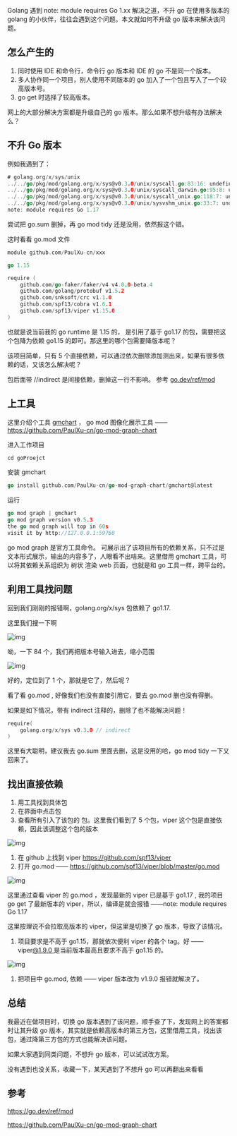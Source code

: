 Golang 遇到 note: module requires Go 1.xx 解决之道，不升 go
在使用多版本的 golang 的小伙伴，往往会遇到这个问题。本文就如何不升级 go 版本来解决该问题。

## 怎么产生的

1. 同时使用 IDE 和命令行，命令行 go 版本和 IDE 的 go 不是同一个版本。
2. 多人协作同一个项目，别人使用不同版本的 go 加入了一个包且写入了一个较高版本号。
3. go get 时选择了较高版本。

网上的大部分解决方案都是升级自己的 go 版本。那么如果不想升级有办法解决么？

## 不升 Go 版本

例如我遇到了：

```go
# golang.org/x/sys/unix
../../go/pkg/mod/golang.org/x/sys@v0.3.0/unix/syscall.go:83:16: undefined: unsafe.Slice
../../go/pkg/mod/golang.org/x/sys@v0.3.0/unix/syscall_darwin.go:95:8: undefined: unsafe.Slice
../../go/pkg/mod/golang.org/x/sys@v0.3.0/unix/syscall_unix.go:118:7: undefined: unsafe.Slice
../../go/pkg/mod/golang.org/x/sys@v0.3.0/unix/sysvshm_unix.go:33:7: undefined: unsafe.Slice
note: module requires Go 1.17
```

尝试把 go.sum 删掉，再 go mod tidy 还是没用，依然报这个错。

这时看看 go.mod 文件

```go
module github.com/PaulXu-cn/xxx

go 1.15

require (
    github.com/go-faker/faker/v4 v4.0.0-beta.4
    github.com/golang/protobuf v1.5.2
    github.com/snksoft/crc v1.1.0
    github.com/spf13/cobra v1.6.1
    github.com/spf13/viper v1.15.0
)
```

也就是说当前我的 go runtime 是 1.15 的，
是引用了基于 go1.17 的包，需要把这个包降为依赖 go1.15 的即可。那这里的哪个包需要降版本呢？

该项目简单，只有 5 个直接依赖，可以通过依次删除添加测出来，如果有很多依赖的话，又该怎么解决呢？

包后面带 //indirect 是间接依赖，删掉这一行不影响。
参考 [go.dev/ref/mod](https://go.dev/ref/mod)

## 上工具

这里介绍个工具 [gmchart](https://github.com/PaulXu-cn/go-mod-graph-chart) ， go mod 图像化展示工具 —— https://github.com/PaulXu-cn/go-mod-graph-chart

进入工作项目

```go
cd goProejct
```

安装 gmchart

```go
go install github.com/PaulXu-cn/go-mod-graph-chart/gmchart@latest
```

运行

```go
go mod graph | gmchart
go mod graph version v0.5.3
the go mod graph will top in 60s
visit it by http://127.0.0.1:59760
```

go mod graph 是官方工具命令。 可展示出了该项目所有的依赖关系，只不过是文本形式展示，输出的内容多了，人眼看不出啥来。这里借用 gmchart 工具，可以将其依赖关系组织为 树状 渲染 web 页面，也就是和 go 工具一样，跨平台的。

## 利用工具找问题

回到我们刚刚的报错啊，golang.org/x/sys 包依赖了 go1.17.

这里我们搜一下啊

![img](https://cdn.nlark.com/yuque/0/2023/png/22219483/1680752787377-efcdbe56-e044-4de1-84a0-ec30da7a3ec6.png)

呦，一下 84 个，我们再把版本号输入进去，缩小范围

![img](https://cdn.nlark.com/yuque/0/2023/png/22219483/1680752795238-fee1e897-73e5-4b15-91ac-dd6b8d166842.png)

好的，定位到了 1 个，那就是它了，然后呢？

看了看 go.mod , 好像我们也没有直接引用它，要去 go.mod 删也没有得删。

如果是如下情况，带有 indirect 注释的，删除了也不能解决问题！

```go
require(
    golang.org/x/sys v0.3.0 // indirect
)
```

这里有大聪明，建议我去 go.sum 里面去删，这是没用的哈，go mod tidy 一下又回来了。

## 找出直接依赖

1. 用工具找到具体包
2. 在界面中点击包
3. 查看所有引入了该包的 包。这里我们看到了 5 个包，viper 这个包是直接依赖，因此该调整这个包的版本

![img](https://cdn.nlark.com/yuque/0/2023/png/22219483/1680752858017-d63622b8-c11d-49f7-8066-7ab402194039.png)

1. 在 github 上找到 viper https://github.com/spf13/viper
2. 打开 go.mod —— https://github.com/spf13/viper/blob/master/go.mod

![img](https://cdn.nlark.com/yuque/0/2023/png/22219483/1680752912319-c7eb4db3-20bc-4900-9fae-f6b6b093db8d.png)

这里通过查看 viper 的 go.mod ，发现最新的 viper 已是基于 go1.17 , 我的项目 go get 了最新版本的 viper，所以，编译是就会报错 ——note: module requires Go 1.17

这里按理说不会拉取高版本的 viper，但这里是切换了 go 版本，导致了该情况。

1. 项目要求是不高于 go1.15，那就依次便利 viper 的各个 tag。好 ——viper[@1.9.0 ]() 是当前版本最高且要求不高于 go1.15 的。 

![img](https://cdn.nlark.com/yuque/0/2023/png/22219483/1680752952672-aa393448-bbd9-4ef2-927b-1649a27e8b3a.png)

1. 把项目中 go.mod, 依赖 —— viper 版本改为 v1.9.0 报错就解决了。

## 总结

我最近在做项目时，切换 go 版本遇到了该问题，顺手查了下，发现网上的答案都时让其升级 go 版本，其实就是依赖高版本的第三方包，这里借用工具，找出该包，通过降第三方包的方式也能解决该问题。

如果大家遇到同类问题，不想升 go 版本，可以试试改方案。

没有遇到也没关系，收藏一下，某天遇到了不想升 go 可以再翻出来看看

## 参考

https://go.dev/ref/mod

https://github.com/PaulXu-cn/go-mod-graph-chart